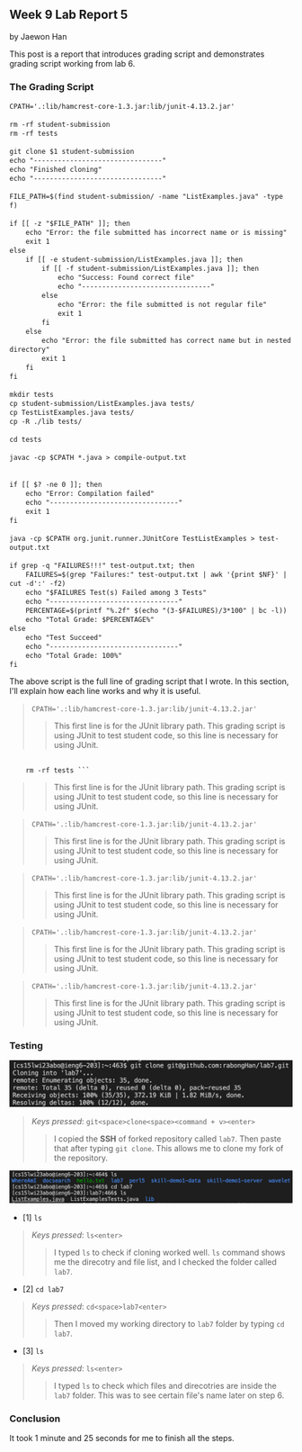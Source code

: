 ## Week 9 Lab Report 5
by Jaewon Han 

This post is a report that introduces grading script and demonstrates grading script working from lab 6. 

### The Grading Script
```
CPATH='.:lib/hamcrest-core-1.3.jar:lib/junit-4.13.2.jar'

rm -rf student-submission
rm -rf tests

git clone $1 student-submission
echo "--------------------------------"
echo "Finished cloning"
echo "--------------------------------"

FILE_PATH=$(find student-submission/ -name "ListExamples.java" -type f)

if [[ -z "$FILE_PATH" ]]; then
    echo "Error: the file submitted has incorrect name or is missing" 
    exit 1
else 
    if [[ -e student-submission/ListExamples.java ]]; then
        if [[ -f student-submission/ListExamples.java ]]; then
            echo "Success: Found correct file"
            echo "--------------------------------"
        else
            echo "Error: the file submitted is not regular file"
            exit 1
        fi
    else
        echo "Error: the file submitted has correct name but in nested directory"
        exit 1
    fi
fi

mkdir tests
cp student-submission/ListExamples.java tests/
cp TestListExamples.java tests/
cp -R ./lib tests/

cd tests

javac -cp $CPATH *.java > compile-output.txt


if [[ $? -ne 0 ]]; then
    echo "Error: Compilation failed"
    echo "--------------------------------"
    exit 1
fi

java -cp $CPATH org.junit.runner.JUnitCore TestListExamples > test-output.txt

if grep -q "FAILURES!!!" test-output.txt; then
    FAILURES=$(grep "Failures:" test-output.txt | awk '{print $NF}' | cut -d':' -f2)
    echo "$FAILURES Test(s) Failed among 3 Tests"
    echo "--------------------------------"
    PERCENTAGE=$(printf "%.2f" $(echo "(3-$FAILURES)/3*100" | bc -l))
    echo "Total Grade: $PERCENTAGE%"
else
    echo "Test Succeed"
    echo "--------------------------------"
    echo "Total Grade: 100%"
fi
```
The above script is the full line of grading script that I wrote. 
In this section, I'll explain how each line works and why it is useful. 

>   ``` CPATH='.:lib/hamcrest-core-1.3.jar:lib/junit-4.13.2.jar' ``` 
>>  This first line is for the JUnit library path. This grading script is using JUnit to test student code, so this line is necessary for using JUnit. 

>   ``` rm -rf student-submission
        rm -rf tests ``` 
>>  This first line is for the JUnit library path. This grading script is using JUnit to test student code, so this line is necessary for using JUnit. 

>   ``` CPATH='.:lib/hamcrest-core-1.3.jar:lib/junit-4.13.2.jar' ``` 
>>  This first line is for the JUnit library path. This grading script is using JUnit to test student code, so this line is necessary for using JUnit. 

>   ``` CPATH='.:lib/hamcrest-core-1.3.jar:lib/junit-4.13.2.jar' ``` 
>>  This first line is for the JUnit library path. This grading script is using JUnit to test student code, so this line is necessary for using JUnit. 

>   ``` CPATH='.:lib/hamcrest-core-1.3.jar:lib/junit-4.13.2.jar' ``` 
>>  This first line is for the JUnit library path. This grading script is using JUnit to test student code, so this line is necessary for using JUnit. 

>   ``` CPATH='.:lib/hamcrest-core-1.3.jar:lib/junit-4.13.2.jar' ``` 
>>  This first line is for the JUnit library path. This grading script is using JUnit to test student code, so this line is necessary for using JUnit. 
### Testing 
![](/images/step5_1.png)
>   *Keys pressed*: ``` git<space>clone<space><command + v><enter> ```
>>  I copied the **SSH** of forked repository called `lab7`. Then paste that after typing `git clone`. This allows me to clone my fork of the repository. 

![](/images/step5_2.png)
* [1] `ls`
>   *Keys pressed*: ``` ls<enter> ```
>>  I typed `ls` to check if cloning worked well. `ls` command shows me the direcotry and file list, and I checked the folder called `lab7`.  

* [2] `cd lab7`
>   *Keys pressed*: ``` cd<space>lab7<enter> ```
>>  Then I moved my working directory to `lab7` folder by typing `cd lab7`.

* [3] `ls`
>   *Keys pressed*: ``` ls<enter> ```
>>  I typed `ls` to check which files and direcotries are inside the `lab7` folder. This was to see certain file's name later on step 6. 

### Conclusion
It took 1 minute and 25 seconds for me to finish all the steps. 
